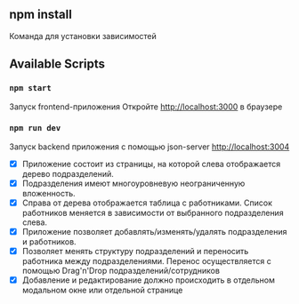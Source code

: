 ## npm install

Команда для установки зависимостей

## Available Scripts

### `npm start`

Запуск frontend-приложения
Откройте [http://localhost:3000](http://localhost:3000) в браузере

### `npm run dev`

Запуск backend приложения с помощью json-server
[http://localhost:3004](http://localhost:3004)

- [x] Приложение состоит из страницы, на которой слева отображается дерево подразделений.
- [x] Подразделения имеют многоуровневую неограниченную вложенность.
- [x] Справа от дерева отображается таблица с работниками. Список работников меняется в зависимости от выбранного подразделения слева.
- [x] Приложение позволяет добавлять/изменять/удалять подразделения и работников.
- [x] Позволяет менять структуру подразделений и переносить работника между подразделениями.
      Перенос осуществляется с помощью Drag'n'Drop подразделений/сотрудников
- [x] Добавление и редактирование должно происходить в отдельном модальном окне или отдельной странице
